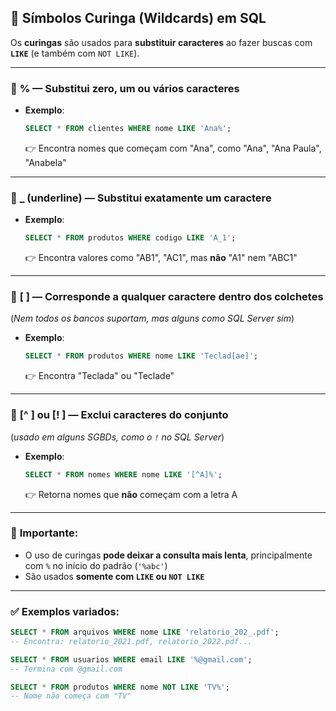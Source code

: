 ## 🎯 **Símbolos Curinga (Wildcards) em SQL**

Os **curingas** são usados para **substituir caracteres** ao fazer buscas com **`LIKE`** (e também com `NOT LIKE`).

---

### 🔹 **%** — Substitui **zero, um ou vários caracteres**

* **Exemplo**:

  ```sql
  SELECT * FROM clientes WHERE nome LIKE 'Ana%';
  ```

  👉 Encontra nomes que começam com "Ana", como "Ana", "Ana Paula", "Anabela"

---

### 🔹 **\_** (underline) — Substitui **exatamente um caractere**

* **Exemplo**:

  ```sql
  SELECT * FROM produtos WHERE codigo LIKE 'A_1';
  ```

  👉 Encontra valores como "AB1", "AC1", mas **não** "A1" nem "ABC1"

---

### 🔹 **\[ ]** — Corresponde a **qualquer caractere dentro dos colchetes**

(*Nem todos os bancos suportam, mas alguns como SQL Server sim*)

* **Exemplo**:

  ```sql
  SELECT * FROM produtos WHERE nome LIKE 'Teclad[ae]';
  ```

  👉 Encontra "Teclada" ou "Teclade"

---

### 🔹 **\[^ ] ou \[! ]** — Exclui caracteres do conjunto

(*usado em alguns SGBDs, como o `!` no SQL Server*)

* **Exemplo**:

  ```sql
  SELECT * FROM nomes WHERE nome LIKE '[^A]%';
  ```

  👉 Retorna nomes que **não** começam com a letra A

---

### 📌 **Importante:**

* O uso de curingas **pode deixar a consulta mais lenta**, principalmente com `%` no início do padrão (`'%abc'`)
* São usados **somente com `LIKE` ou `NOT LIKE`**

---

### ✅ Exemplos variados:

```sql
SELECT * FROM arquivos WHERE nome LIKE 'relatorio_202_.pdf';
-- Encontra: relatorio_2021.pdf, relatorio_2022.pdf...

SELECT * FROM usuarios WHERE email LIKE '%@gmail.com';
-- Termina com @gmail.com

SELECT * FROM produtos WHERE nome NOT LIKE 'TV%';
-- Nome não começa com "TV"
```
